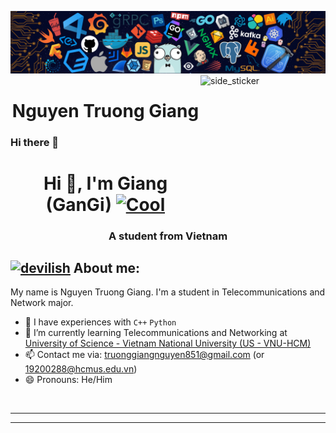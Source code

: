 ![Github Banner](./banner.png)
<img align="right" width=200px height=200px alt="side_sticker" src="https://media.giphy.com/media/XgN35QOWSzLKGISuxm/giphy.gif"/>

<h1 align="center">
  <b>Nguyen Truong Giang</b>
</h1>

### Hi there 👋

<h1 align="center">Hi 👋, I'm Giang (GanGi) <a href="https://emoji.gg/emoji/7546-cool"><img src="https://emoji.gg/assets/emoji/7546-cool.png" width="32px" height="32px" alt="Cool"></a></h1>
<h3 align="center">A student from Vietnam</h3>


## <a href="https://emoji.gg/emoji/6069-devilish"><img src="https://emoji.gg/assets/emoji/6069-devilish.png" width="32px" height="32px" alt="devilish"></a> About me:

My name is Nguyen Truong Giang. I'm a student in Telecommunications and Network major.
- 🌱 I have experiences with ```C++``` ```Python```
- 🌱 I’m currently learning Telecommunications and Networking at [University of Science - Vietnam National University (US - VNU-HCM)](http://www.fetel.hcmus.edu.vn/en/telecommunications-network/)
- 📫 Contact me via: truonggiangnguyen851@gmail.com (or 19200288@hcmus.edu.vn)
- 😄 Pronouns: He/Him
<br>
<hr>

---
